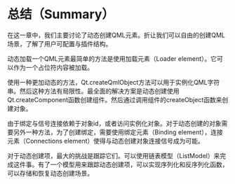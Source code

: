# 总结（Summary）

在这一章中，我们主要讨论了动态创建QML元素。折让我们可以自由的创建QML场景，了解了用户可配置与插件结构。

动态加载一个QML元素最简单的方法是使用加载元素（Loader element）。它可以作为一个占位符内容被加载。

使用一种更加动态的方法，Qt.createQmlObject方法可以用于实例化QML字符串。然后这种方法有局限性。最全面的解决方案是动态创建使用Qt.createComponent函数创建组件。然后通过调用组件的createObject函数来创建对象。

由于绑定与信号连接依赖于对象id，或者访问实例化对象。对于动态创建的对象需要另外一种方法，为了创建绑定，需要使用绑定元素（Binding element），连接元素（Connections element）使得与动态创建对象连接信号成为可能。

对于动态创建项，最大的挑战是跟踪它们。可以使用链表模型（ListModel）来完成这件事。有了一个模型用来跟踪动态创建项，可以实现序列化和反序列化函数，可以存储和恢复动态创建场景。
